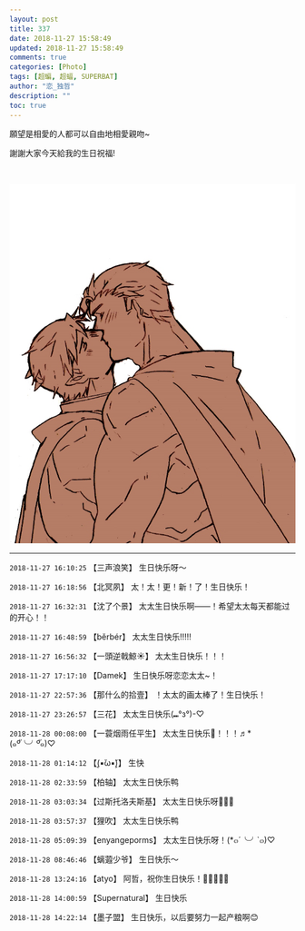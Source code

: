 ```yaml
---
layout: post
title: 337
date: 2018-11-27 15:58:49
updated: 2018-11-27 15:58:49
comments: true
categories: [Photo]
tags: [超蝙, 超蝠, SUPERBAT]
author: "恋_独哲"
description: ""
toc: true
---
```


<p>願望是相愛的人都可以自由地相愛親吻~</p> 
<p>謝謝大家今天給我的生日祝福!</p> 
<p><br /></p>

![](https://raw.githubusercontent.com/alicewish/maple50821/master/img_YW5MWVN1NEpoZFg1c3NJQThUVkdvZnh4RXk0WG0zekJlV3dIYXQrMlowaEpkdklsTjhxUk13PT0.jpg)

---

`2018-11-27 16:10:25` 【三声浪笑】 生日快乐呀～

`2018-11-27 16:18:56` 【北冥夙】 太！太！更！新！了！生日快乐！

`2018-11-27 16:32:31` 【沈了个景】 太太生日快乐啊——！希望太太每天都能过的开心！！

`2018-11-27 16:48:59` 【běrbér】 太太生日快乐!!!!!

`2018-11-27 16:56:32` 【一頭逆戟鯨☀︎】 太太生日快乐！！！

`2018-11-27 17:17:10` 【Damek】 生日快乐呀恋恋太太~！

`2018-11-27 22:57:36` 【那什么的拾壹】 ！太太的画太棒了！生日快乐！

`2018-11-27 23:26:57` 【三花】 太太生日快乐(⑉°з°)-♡

`2018-11-28 00:08:00` 【一蓑烟雨任平生】 太太生日快乐🎂！！！♬︎*(๑ºั╰︎╯︎ºั๑)♡︎

`2018-11-28 01:14:12` 【(͔▪̆ω▪̆)͕】 生快

`2018-11-28 02:33:59` 【柏轴】 太太生日快乐鸭

`2018-11-28 03:03:34` 【过斯托洛夫斯基】 太太生日快乐呀🎂🎂🎂

`2018-11-28 03:57:37` 【狸吹】 太太生日快乐鸭

`2018-11-28 05:09:39` 【enyangeporms】 太太生日快乐呀！(*๓´╰╯`๓)♡

`2018-11-28 08:46:46` 【螭蕸少爷】 生日快乐～

`2018-11-28 13:24:16` 【atyo】 阿哲，祝你生日快乐！🌹🎂🎁🎉🎉

`2018-11-28 14:00:59` 【Supernatural】 生日快乐

`2018-11-28 14:22:14` 【墨子盟】 生日快乐，以后要努力一起产粮啊😊
